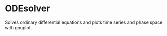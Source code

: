 # ODEsolver
Solves ordinary differential equations and plots time series and phase space with gnuplot.
